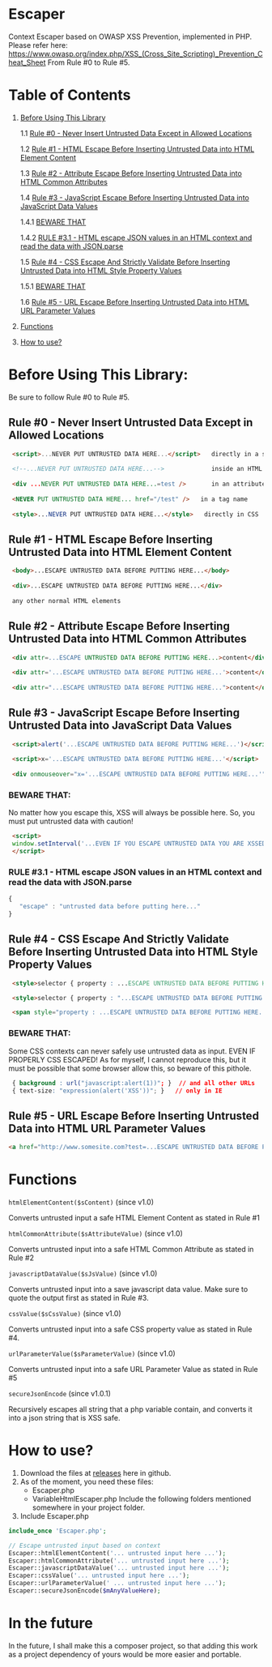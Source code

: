 # Escaper
Context Escaper based on OWASP XSS Prevention, implemented in PHP. Please refer here:
https://www.owasp.org/index.php/XSS_(Cross_Site_Scripting)_Prevention_Cheat_Sheet
From Rule #0 to Rule #5.

# Table of Contents
 1. [Before Using This Library](#before-using-this-library)
 
    1.1 [Rule #0 - Never Insert Untrusted Data Except in Allowed Locations](#rule-0---never-insert-untrusted-data-except-in-allowed-locations)
    
    1.2 [Rule #1 - HTML Escape Before Inserting Untrusted Data into HTML Element Content](#rule-1---html-escape-before-inserting-untrusted-data-into-html-element-content)
    
    1.3 [Rule #2 - Attribute Escape Before Inserting Untrusted Data into HTML Common Attributes](#rule-2---attribute-escape-before-inserting-untrusted-data-into-html-common-attributes)
    
    1.4 [Rule #3 - JavaScript Escape Before Inserting Untrusted Data into JavaScript Data Values](#rule-3---javascript-escape-before-inserting-untrusted-data-into-javascript-data-values)
        
       1.4.1 [BEWARE THAT](#beware-that)
       
       1.4.2 [RULE #3.1 - HTML escape JSON values in an HTML context and read the data with JSON.parse](#rule-31---html-escape-json-values-in-an-html-context-and-read-the-data-with-jsonparse)
    
    1.5 [Rule #4 - CSS Escape And Strictly Validate Before Inserting Untrusted Data into HTML Style Property Values](#rule-4---css-escape-and-strictly-validate-before-inserting-untrusted-data-into-html-style-property-values)
    
       1.5.1 [BEWARE THAT](#beware-that-1)
    
    1.6 [Rule #5 - URL Escape Before Inserting Untrusted Data into HTML URL Parameter Values](#rule-5---url-escape-before-inserting-untrusted-data-into-html-url-parameter-values)

 2. [Functions](#functions)
 
 3. [How to use?](#how-to-use)
    

# Before Using This Library:
Be sure to follow Rule #0 to Rule #5.

## Rule #0 - Never Insert Untrusted Data Except in Allowed Locations
```html
 <script>...NEVER PUT UNTRUSTED DATA HERE...</script>   directly in a script
 
 <!--...NEVER PUT UNTRUSTED DATA HERE...-->             inside an HTML comment
 
 <div ...NEVER PUT UNTRUSTED DATA HERE...=test />       in an attribute name
 
 <NEVER PUT UNTRUSTED DATA HERE... href="/test" />   in a tag name
 
 <style>...NEVER PUT UNTRUSTED DATA HERE...</style>   directly in CSS
```

## Rule #1 - HTML Escape Before Inserting Untrusted Data into HTML Element Content
```html
 <body>...ESCAPE UNTRUSTED DATA BEFORE PUTTING HERE...</body>
 
 <div>...ESCAPE UNTRUSTED DATA BEFORE PUTTING HERE...</div>
 
 any other normal HTML elements
```

## Rule #2 - Attribute Escape Before Inserting Untrusted Data into HTML Common Attributes
```html
 <div attr=...ESCAPE UNTRUSTED DATA BEFORE PUTTING HERE...>content</div>     inside UNquoted attribute
 
 <div attr='...ESCAPE UNTRUSTED DATA BEFORE PUTTING HERE...'>content</div>   inside single quoted attribute
 
 <div attr="...ESCAPE UNTRUSTED DATA BEFORE PUTTING HERE...">content</div>   inside double quoted attribute
```

## Rule #3 - JavaScript Escape Before Inserting Untrusted Data into JavaScript Data Values
```html
 <script>alert('...ESCAPE UNTRUSTED DATA BEFORE PUTTING HERE...')</script>     inside a quoted string
 
 <script>x='...ESCAPE UNTRUSTED DATA BEFORE PUTTING HERE...'</script>          one side of a quoted expression
 
 <div onmouseover="x='...ESCAPE UNTRUSTED DATA BEFORE PUTTING HERE...'"</div>  inside quoted event handler
```
### BEWARE THAT:
No matter how you escape this, XSS will always be possible here. So, you must put untrusted data with caution!
```html
 <script>
 window.setInterval('...EVEN IF YOU ESCAPE UNTRUSTED DATA YOU ARE XSSED HERE...');
 </script>
```

### RULE #3.1 - HTML escape JSON values in an HTML context and read the data with JSON.parse
```javascript
{
   "escape" : "untrusted data before putting here..."
}
```

## Rule #4 - CSS Escape And Strictly Validate Before Inserting Untrusted Data into HTML Style Property Values
```html
 <style>selector { property : ...ESCAPE UNTRUSTED DATA BEFORE PUTTING HERE...; } </style>     property value

 <style>selector { property : "...ESCAPE UNTRUSTED DATA BEFORE PUTTING HERE..."; } </style>   property value

 <span style="property : ...ESCAPE UNTRUSTED DATA BEFORE PUTTING HERE...">text</span>         property value
```

### BEWARE THAT:
Some CSS contexts can never safely use untrusted data as input. EVEN IF PROPERLY CSS ESCAPED!
As for myself, I cannot reproduce this, but it must be possible that some browser allow this, so beware of this pithole.
```css
 { background : url("javascript:alert(1))"; }  // and all other URLs
 { text-size: "expression(alert('XSS'))"; }   // only in IE
```

## Rule #5 - URL Escape Before Inserting Untrusted Data into HTML URL Parameter Values
```html
<a href="http://www.somesite.com?test=...ESCAPE UNTRUSTED DATA BEFORE PUTTING HERE...">link</a >    
```

# Functions
`htmlElementContent($sContent)` (since v1.0)

Converts untrusted input a safe HTML Element Content as stated in Rule #1

`htmlCommonAttribute($sAttributeValue)` (since v1.0)

Converts untrusted input into a safe HTML Common Attribute as stated in Rule #2


`javascriptDataValue($sJsValue)` (since v1.0)

Converts untrusted input into a save javascript data value. Make sure to quote the output first as stated in Rule #3. 


`cssValue($sCssValue)` (since v1.0)

Converts untrusted input into a safe CSS property value as stated in Rule #4.


`urlParameterValue($sParameterValue)` (since v1.0)

Converts untrusted input into a safe URL Parameter Value as stated in Rule #5


`secureJsonEncode` (since v1.0.1)

Recursively escapes all string that a php variable contain, and converts it into a json string that is XSS safe.

# How to use?
 1. Download the files at [releases](https://github.com/ghabxph/Escaper/releases) here in github.
 2. As of the moment, you need these files:
    * Escaper.php
    * VariableHtmlEscaper.php
    Include the following folders mentioned somewhere in your project folder.
 3. Include Escaper.php
 
 
 ```php
include_once 'Escaper.php';

// Escape untrusted input based on context
Escaper::htmlElementContent('... untrusted input here ...');
Escaper::htmlCommonAttribute('... untrusted input here ...');
Escaper::javascriptDataValue('... untrusted input here ...');
Escaper::cssValue('... untrusted input here ...');
Escaper::urlParameterValue(' ... untrusted input here ...');
Escaper::secureJsonEncode($mAnyValueHere);
```
 
 # In the future
 In the future, I shall make this a composer project, so that adding this work as a project dependency of yours would be more easier and portable.
